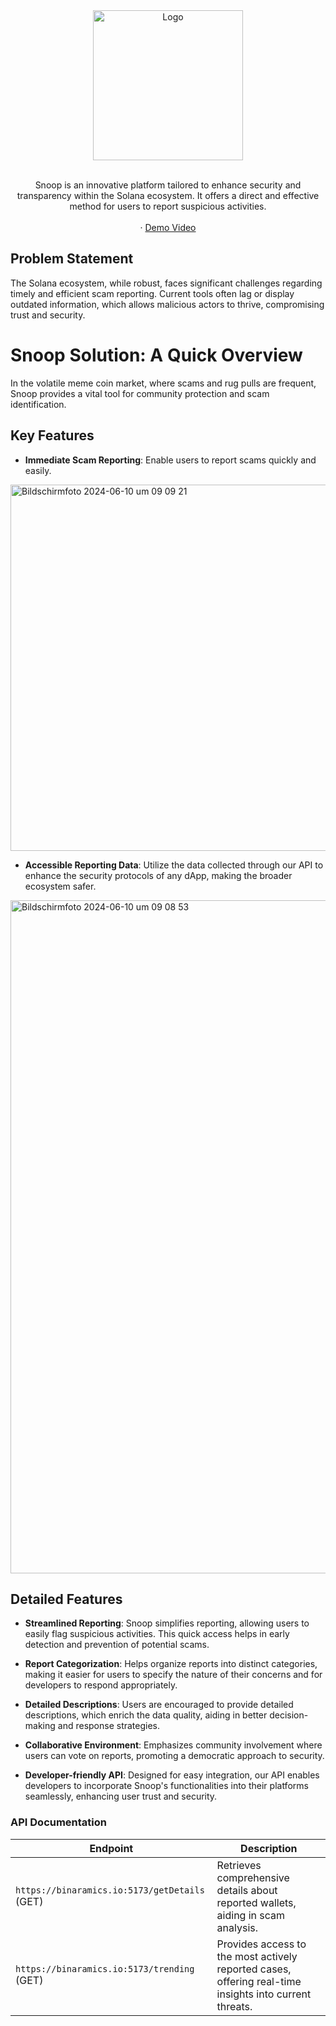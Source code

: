 <div align="center">
  <img src="https://media.discordapp.net/attachments/1161769361334341664/1249610251142168626/snoop.png?ex=6667edbc&is=66669c3c&hm=2e317727e0b1dc4bfc027c79ece260f816af9965341eae561830e8d8fb8616fd&=&format=webp&quality=lossless&width=800&height=800" alt="Logo" width="240">

  <p align="center">
    <br>
    Snoop is an innovative platform tailored to enhance security and transparency within the Solana ecosystem. It offers a direct and effective method for users to report suspicious activities.
    <br />
    <br />
     ·
    <a href="https://youtu.be/H1HhccPWaxI">Demo Video</a>
  </p>
</div>

## Problem Statement

The Solana ecosystem, while robust, faces significant challenges regarding timely and efficient scam reporting. Current tools often lag or display outdated information, which allows malicious actors to thrive, compromising trust and security.

# Snoop Solution: A Quick Overview

In the volatile meme coin market, where scams and rug pulls are frequent, Snoop provides a vital tool for community protection and scam identification.

## Key Features

- **Immediate Scam Reporting**: Enable users to report scams quickly and easily.
  
<img width="586" alt="Bildschirmfoto 2024-06-10 um 09 09 21" src="https://github.com/nauriculus/Snoop/assets/24634581/0b36569f-81d6-4d9e-9336-c2706f69c430">
  
- **Accessible Reporting Data**: Utilize the data collected through our API to enhance the security protocols of any dApp, making the broader ecosystem safer.
  
<img width="1077" alt="Bildschirmfoto 2024-06-10 um 09 08 53" src="https://github.com/nauriculus/Snoop/assets/24634581/8e40f9f7-da2e-40c9-8469-b4272c2872a8">


## Detailed Features

- **Streamlined Reporting**: Snoop simplifies reporting, allowing users to easily flag suspicious activities. This quick access helps in early detection and prevention of potential scams.

- **Report Categorization**: Helps organize reports into distinct categories, making it easier for users to specify the nature of their concerns and for developers to respond appropriately.

- **Detailed Descriptions**: Users are encouraged to provide detailed descriptions, which enrich the data quality, aiding in better decision-making and response strategies.

- **Collaborative Environment**: Emphasizes community involvement where users can vote on reports, promoting a democratic approach to security.

- **Developer-friendly API**: Designed for easy integration, our API enables developers to incorporate Snoop's functionalities into their platforms seamlessly, enhancing user trust and security.

### API Documentation

| Endpoint       | Description |
|----------------|-------------|
| `https://binaramics.io:5173/getDetails` (GET)  | Retrieves comprehensive details about reported wallets, aiding in scam analysis. |
| `https://binaramics.io:5173/trending` (GET)    | Provides access to the most actively reported cases, offering real-time insights into current threats. |
